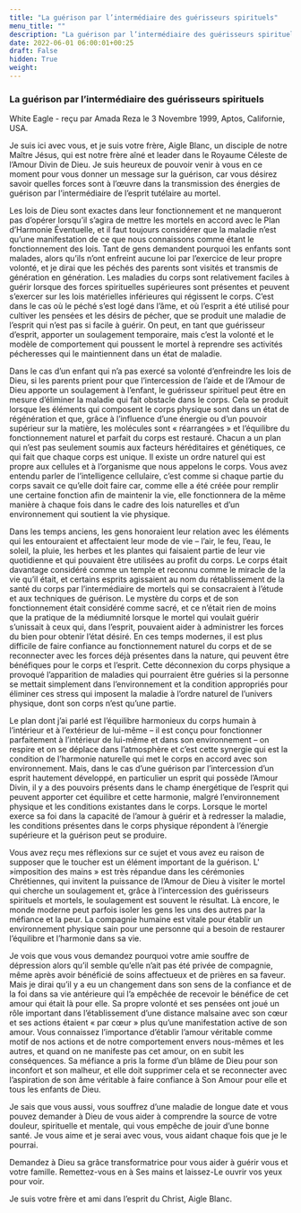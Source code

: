 ```yaml
---
title: "La guérison par l’intermédiaire des guérisseurs spirituels"
menu_title: ""
description: "La guérison par l’intermédiaire des guérisseurs spirituels"
date: 2022-06-01 06:00:01+00:25
draft: False
hidden: True
weight:
---
```

### La guérison par l’intermédiaire des guérisseurs spirituels

White Eagle - reçu par Amada Reza le 3 Novembre 1999, Aptos, Californie, USA.

Je suis ici avec vous, et je suis votre frère, Aigle Blanc, un disciple de notre Maître Jésus, qui est notre frère aîné et leader dans le Royaume Céleste de l’Amour Divin de Dieu. Je suis heureux de pouvoir venir à vous en ce moment pour vous donner un message sur la guérison, car vous désirez savoir quelles forces sont à l’œuvre dans la transmission des énergies de guérison par l’intermédiaire de l’esprit tutélaire au mortel.

Les lois de Dieu sont exactes dans leur fonctionnement et ne manqueront pas d’opérer lorsqu’il s’agira de mettre les mortels en accord avec le Plan d’Harmonie Éventuelle, et il faut toujours considérer que la maladie n’est qu’une manifestation de ce que nous connaissons comme étant le fonctionnement des lois. Tant de gens demandent pourquoi les enfants sont malades, alors qu’ils n’ont enfreint aucune loi par l’exercice de leur propre volonté, et je dirai que les péchés des parents sont visités et transmis de génération en génération. Les maladies du corps sont relativement faciles à guérir lorsque des forces spirituelles supérieures sont présentes et peuvent s’exercer sur les lois matérielles inférieures qui régissent le corps. C’est dans le cas où le péché s’est logé dans l’âme, et où l’esprit a été utilisé pour cultiver les pensées et les désirs de pécher, que se produit une maladie de l’esprit qui n’est pas si facile à guérir. On peut, en tant que guérisseur d’esprit, apporter un soulagement temporaire, mais c’est la volonté et le modèle de comportement qui poussent le mortel à reprendre ses activités pécheresses qui le maintiennent dans un état de maladie.

Dans le cas d’un enfant qui n’a pas exercé sa volonté d’enfreindre les lois de Dieu, si les parents prient pour que l’intercession de l’aide et de l’Amour de Dieu apporte un soulagement à l’enfant, le guérisseur spirituel peut être en mesure d’éliminer la maladie qui fait obstacle dans le corps. Cela se produit lorsque les éléments qui composent le corps physique sont dans un état de régénération et que, grâce à l’influence d’une énergie ou d’un pouvoir supérieur sur la matière, les molécules sont « réarrangées » et l’équilibre du fonctionnement naturel et parfait du corps est restauré. Chacun a un plan qui n’est pas seulement soumis aux facteurs héréditaires et génétiques, ce qui fait que chaque corps est unique. Il existe un ordre naturel qui est propre aux cellules et à l’organisme que nous appelons le corps. Vous avez entendu parler de l’intelligence cellulaire, c’est comme si chaque partie du corps savait ce qu’elle doit faire car, comme elle a été créée pour remplir une certaine fonction afin de maintenir la vie, elle fonctionnera de la même manière à chaque fois dans le cadre des lois naturelles et d’un environnement qui soutient la vie physique.

Dans les temps anciens, les gens honoraient leur relation avec les éléments qui les entouraient et affectaient leur mode de vie – l’air, le feu, l’eau, le soleil, la pluie, les herbes et les plantes qui faisaient partie de leur vie quotidienne et qui pouvaient être utilisées au profit du corps. Le corps était davantage considéré comme un temple et reconnu comme le miracle de la vie qu’il était, et certains esprits agissaient au nom du rétablissement de la santé du corps par l’intermédiaire de mortels qui se consacraient à l’étude et aux techniques de guérison. Le mystère du corps et de son fonctionnement était considéré comme sacré, et ce n’était rien de moins que la pratique de la médiumnité lorsque le mortel qui voulait guérir s’unissait à ceux qui, dans l’esprit, pouvaient aider à administrer les forces du bien pour obtenir l’état désiré. En ces temps modernes, il est plus difficile de faire confiance au fonctionnement naturel du corps et de se reconnecter avec les forces déjà présentes dans la nature, qui peuvent être bénéfiques pour le corps et l’esprit. Cette déconnexion du corps physique a provoqué l’apparition de maladies qui pourraient être guéries si la personne se mettait simplement dans l’environnement et la condition appropriés pour éliminer ces stress qui imposent la maladie à l’ordre naturel de l’univers physique, dont son corps n’est qu’une partie.

Le plan dont j’ai parlé est l’équilibre harmonieux du corps humain à l’intérieur et à l’extérieur de lui-même – il est conçu pour fonctionner parfaitement à l’intérieur de lui-même et dans son environnement – on respire et on se déplace dans l’atmosphère et c’est cette synergie qui est la condition de l’harmonie naturelle qui met le corps en accord avec son environnement. Mais, dans le cas d’une guérison par l’intercession d’un esprit hautement développé, en particulier un esprit qui possède l’Amour Divin, il y a des pouvoirs présents dans le champ énergétique de l’esprit qui peuvent apporter cet équilibre et cette harmonie, malgré l’environnement physique et les conditions existantes dans le corps. Lorsque le mortel exerce sa foi dans la capacité de l’amour à guérir et à redresser la maladie, les conditions présentes dans le corps physique répondent à l’énergie supérieure et la guérison peut se produire.

Vous avez reçu mes réflexions sur ce sujet et vous avez eu raison de supposer que le toucher est un élément important de la guérison. L' »imposition des mains » est très répandue dans les cérémonies Chrétiennes, qui invitent la puissance de l’Amour de Dieu à visiter le mortel qui cherche un soulagement et, grâce à l’intercession des guérisseurs spirituels et mortels, le soulagement est souvent le résultat. Là encore, le monde moderne peut parfois isoler les gens les uns des autres par la méfiance et la peur. La compagnie humaine est vitale pour établir un environnement physique sain pour une personne qui a besoin de restaurer l’équilibre et l’harmonie dans sa vie.

Je vois que vous vous demandez pourquoi votre amie souffre de dépression alors qu’il semble qu’elle n’ait pas été privée de compagnie, même après avoir bénéficié de soins affectueux et de prières en sa faveur. Mais je dirai qu’il y a eu un changement dans son sens de la confiance et de la foi dans sa vie antérieure qui l’a empêchée de recevoir le bénéfice de cet amour qui était là pour elle. Sa propre volonté et ses pensées ont joué un rôle important dans l’établissement d’une distance malsaine avec son cœur et ses actions étaient « par cœur » plus qu’une manifestation active de son amour. Vous connaissez l’importance d’établir l’amour véritable comme motif de nos actions et de notre comportement envers nous-mêmes et les autres, et quand on ne manifeste pas cet amour, on en subit les conséquences. Sa méfiance a pris la forme d’un blâme de Dieu pour son inconfort et son malheur, et elle doit supprimer cela et se reconnecter avec l’aspiration de son âme véritable à faire confiance à Son Amour pour elle et tous les enfants de Dieu.

Je sais que vous aussi, vous souffrez d’une maladie de longue date et vous pouvez demander à Dieu de vous aider à comprendre la source de votre douleur, spirituelle et mentale, qui vous empêche de jouir d’une bonne santé. Je vous aime et je serai avec vous, vous aidant chaque fois que je le pourrai. 

Demandez à Dieu sa grâce transformatrice pour vous aider à guérir vous et votre famille. Remettez-vous en à Ses mains et laissez-Le ouvrir vos yeux pour voir.

Je suis votre frère et ami dans l’esprit du Christ, Aigle Blanc.